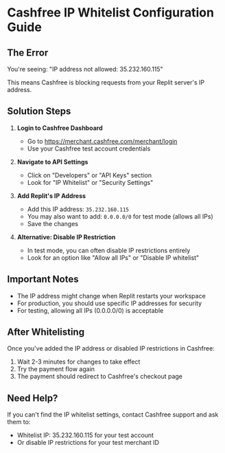 # Cashfree IP Whitelist Configuration Guide

## The Error
You're seeing: "IP address not allowed: 35.232.160.115"

This means Cashfree is blocking requests from your Replit server's IP address.

## Solution Steps

1. **Login to Cashfree Dashboard**
   - Go to https://merchant.cashfree.com/merchant/login
   - Use your Cashfree test account credentials

2. **Navigate to API Settings**
   - Click on "Developers" or "API Keys" section
   - Look for "IP Whitelist" or "Security Settings"

3. **Add Replit's IP Address**
   - Add this IP address: `35.232.160.115`
   - You may also want to add: `0.0.0.0/0` for test mode (allows all IPs)
   - Save the changes

4. **Alternative: Disable IP Restriction**
   - In test mode, you can often disable IP restrictions entirely
   - Look for an option like "Allow all IPs" or "Disable IP whitelist"

## Important Notes
- The IP address might change when Replit restarts your workspace
- For production, you should use specific IP addresses for security
- For testing, allowing all IPs (0.0.0.0/0) is acceptable

## After Whitelisting
Once you've added the IP address or disabled IP restrictions in Cashfree:
1. Wait 2-3 minutes for changes to take effect
2. Try the payment flow again
3. The payment should redirect to Cashfree's checkout page

## Need Help?
If you can't find the IP whitelist settings, contact Cashfree support and ask them to:
- Whitelist IP: 35.232.160.115 for your test account
- Or disable IP restrictions for your test merchant ID